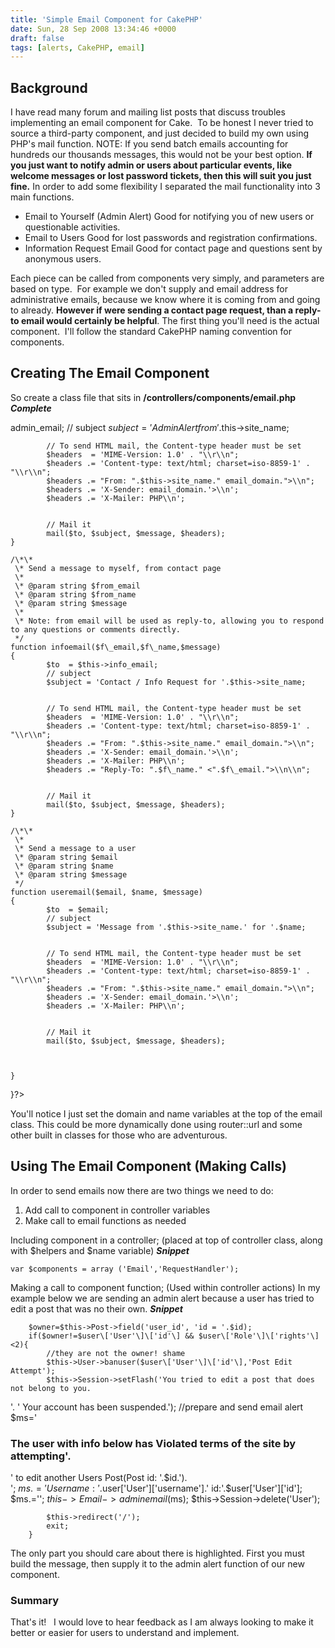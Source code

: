 ```yaml
---
title: 'Simple Email Component for CakePHP'
date: Sun, 28 Sep 2008 13:34:46 +0000
draft: false
tags: [alerts, CakePHP, email]
---
```


Background
----------

I have read many forum and mailing list posts that discuss troubles implementing an email component for Cake.  To be honest I never tried to source a third-party component, and just decided to build my own using PHP's mail function. NOTE: If you send batch emails accounting for hundreds our thousands messages, this would not be your best option. **If you just want to notify admin or users about particular events, like welcome messages or lost password tickets, then this will suit you just fine.** In order to add some flexibility I separated the mail functionality into 3 main functions.

*   Email to Yourself (Admin Alert) Good for notifying you of new users or questionable activities.
*   Email to Users Good for lost passwords and registration confirmations.
*   Information Request Email Good for contact page and questions sent by anonymous users.

Each piece can be called from components very simply, and parameters are based on type.  For example we don't supply and email address for administrative emails, because we know where it is coming from and going to already. **However if were sending a contact page request, than a reply-to email would certainly be helpful**. The first thing you'll need is the actual component.  I'll follow the standard CakePHP naming convention for components.

Creating The Email Component
----------------------------

So create a class file that sits in **/controllers/components/email.php** _**Complete**_

admin_email;
			// subject
			$subject = 'Admin Alert from '.$this->site_name;					
			
			
			// To send HTML mail, the Content-type header must be set
			$headers  = 'MIME-Version: 1.0' . "\\r\\n";
			$headers .= 'Content-type: text/html; charset=iso-8859-1' . "\\r\\n";
			$headers .= "From: ".$this->site_name." email_domain.">\\n";
	  		$headers .= 'X-Sender: email_domain.'>\\n';
	  		$headers .= 'X-Mailer: PHP\\n';
			
			
			// Mail it
			mail($to, $subject, $message, $headers);
	}
	
	/\*\*
	 \* Send a message to myself, from contact page
	 \* 
	 \* @param string $from_email
	 \* @param string $from_name
	 \* @param string $message
	 \* 
	 \* Note: from email will be used as reply-to, allowing you to respond to any questions or comments directly.
	 */
	function infoemail($f\_email,$f\_name,$message)
	{
	  		$to  = $this->info_email;
			// subject
			$subject = 'Contact / Info Request for '.$this->site_name;					
			
			
			// To send HTML mail, the Content-type header must be set
			$headers  = 'MIME-Version: 1.0' . "\\r\\n";
			$headers .= 'Content-type: text/html; charset=iso-8859-1' . "\\r\\n";
			$headers .= "From: ".$this->site_name." email_domain.">\\n";
	  		$headers .= 'X-Sender: email_domain.'>\\n';
	  		$headers .= 'X-Mailer: PHP\\n';
			$headers .= "Reply-To: ".$f\_name." <".$f\_email.">\\n\\n";	  
	  
			
			// Mail it
			mail($to, $subject, $message, $headers);
	}
	
	/\*\*
	 \* 
	 \* Send a message to a user 
	 \* @param string $email
	 \* @param string $name
	 \* @param string $message
	 */
	function useremail($email, $name, $message)
	{
			$to  = $email;
			// subject
			$subject = 'Message from '.$this->site_name.' for '.$name;					
			
			
			// To send HTML mail, the Content-type header must be set
			$headers  = 'MIME-Version: 1.0' . "\\r\\n";
			$headers .= 'Content-type: text/html; charset=iso-8859-1' . "\\r\\n";
			$headers .= "From: ".$this->site_name." email_domain.">\\n";
	  		$headers .= 'X-Sender: email_domain.'>\\n';
	  		$headers .= 'X-Mailer: PHP\\n';
			
			
			// Mail it
			mail($to, $subject, $message, $headers);



	}
	
}?>

You'll notice I just set the domain and name variables at the top of the email class. This could be more dynamically done using router::url and some other built in classes for those who are adventurous.

Using The Email Component (Making Calls)
----------------------------------------

In order to send emails now there are two things we need to do:

1.  Add call to component in controller variables
2.  Make call to email functions as needed

Including component in a controller; (placed at top of controller class, along with $helpers and $name variable) **_Snippet_**

	var $components = array ('Email','RequestHandler'); 

Making a call to component function; (Used within controller actions) In my example below we are sending an admin alert because a user has tried to edit a post that was no their own. **_Snippet_**

		$owner=$this->Post->field('user_id', 'id = '.$id);
		if($owner!=$user\['User'\]\['id'\] && $user\['Role'\]\['rights'\]<2){
			//they are not the owner! shame
			$this->User->banuser($user\['User'\]\['id'\],'Post Edit Attempt');
			$this->Session->setFlash('You tried to edit a post that does not belong to you.   
'.
' Your account has been suspended.');
			//prepare and send email alert
			$ms='

### The user with info below has Violated terms of the site by attempting'.
' to edit another Users Post(Post id: '.$id.').  
';
			$ms.='Username: '.$user\['User'\]\['username'\].' id:'.$user\['User'\]\['id'\];
			$ms.='';
			$this->Email->adminemail($ms);
			$this->Session->delete('User');

			$this->redirect('/');
			exit;
		}

The only part you should care about there is highlighted. First you must build the message, then supply it to the admin alert function of our new component.

### Summary

That's it!   I would love to hear feedback as I am always looking to make it better or easier for users to understand and implement.